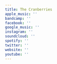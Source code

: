 ```yaml
---
title: The Cranberries
apple_music: ''
bandcamp: ''
facebook: ''
google_music: ''
instagram: ''
soundcloud: ''
spotify: ''
twitter: ''
website: ''
youtube: ''
---
```

